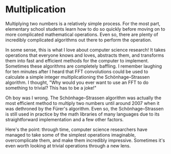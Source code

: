 # Multiplication
Multiplying two numbers is a relatively simple process.
For the most part, elementary school students learn how to do so quickly before moving on to more complicated mathematical operations.
Even so, there are plenty of incredibly complicated algorithms out there to perform the operation.

In some sense, this is what I love about computer science research!
It takes operations that everyone knows and loves, abstracts them, and transforms them into fast and efficient methods for the computer to implement.
Sometimes these algorithms are completely baffling.
I remember laughing for ten minutes after I heard that FFT convolutions could be used to calculate a simple integer multiplicationing the Schönhage–Strassen algorithm.
I thought, "Why would you ever want to use an FFT to do something to trivial? This has to be a joke!"

Oh boy was I wrong.
The Schönhage–Strassen algorithm was actually the most efficient method to multiply two numbers until around 2007 when it was dethroned by the Fürer's algorithm.
Even so, the Schönhage–Strassen is still used in practice by the math libraries of many languages due to its straightforward implementation and a few other factors.

Here's the point: through time, computer science researchers have managed to take some of the simplest operations imaginable, overcomplicate them, and make them incredibly impressive.
Sometimes it's even worth looking at trivial operations through a new lens.


<script>
MathJax.Hub.Queue(["Typeset",MathJax.Hub]);
</script>
$$
\newcommand{\d}{\mathrm{d}}
\newcommand{\bff}{\boldsymbol{f}}
\newcommand{\bfg}{\boldsymbol{g}}
\newcommand{\bfp}{\boldsymbol{p}}
\newcommand{\bfq}{\boldsymbol{q}}
\newcommand{\bfx}{\boldsymbol{x}}
\newcommand{\bfu}{\boldsymbol{u}}
\newcommand{\bfv}{\boldsymbol{v}}
\newcommand{\bfA}{\boldsymbol{A}}
\newcommand{\bfB}{\boldsymbol{B}}
\newcommand{\bfC}{\boldsymbol{C}}
\newcommand{\bfM}{\boldsymbol{M}}
\newcommand{\bfJ}{\boldsymbol{J}}
\newcommand{\bfR}{\boldsymbol{R}}
\newcommand{\bfT}{\boldsymbol{T}}
\newcommand{\bfomega}{\boldsymbol{\omega}}
\newcommand{\bftau}{\boldsymbol{\tau}}
$$

